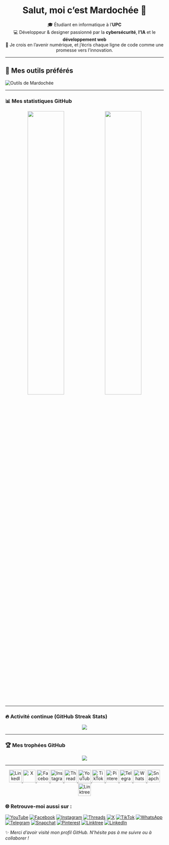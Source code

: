 <h1 align="center">Salut, moi c’est Mardochée 👋</h1>

<p align="center">
🎓 Étudiant en informatique à l’<strong>UPC</strong> <br>
💻 Développeur & designer passionné par la <strong>cybersécurité</strong>, <strong>l’IA</strong> et le <strong>développement web</strong><br>
🚀 Je crois en l’avenir numérique, et j’écris chaque ligne de code comme une promesse vers l’innovation.
</p>

---

## 🧰 Mes outils préférés
<img src="https://skillicons.dev/icons?i=python,c,html,css,js,figma,git,vscode,linux" alt="Outils de Mardochée" />

---


### 📊 Mes statistiques GitHub

<p align="center">
  <!-- Stats classiques -->
  <img width="48%" src="https://github-readme-stats.vercel.app/api?username=Mardochee-Kanushipi&show_icons=true&theme=radical&hide_border=true" />

  <!-- Langages les plus utilisés -->
  <img width="48%" src="https://github-readme-stats.vercel.app/api/top-langs/?username=Mardochee-Kanushipi&layout=compact&theme=radical&hide_border=true" />
</p>

---

### 🔥 Activité continue (GitHub Streak Stats)

<p align="center">
  <img src="https://github-readme-streak-stats.herokuapp.com/?user=Mardochee-Kanushipi&theme=radical&hide_border=true" />
</p>

---

### 🏆 Mes trophées GitHub

<p align="center">
  <img src="https://github-profile-trophy.vercel.app/?username=Mardochee-Kanushipi&theme=darkhub&margin-w=15&no-frame=true&no-bg=true" />
</p>

---

<p align="center"> 
  <a href="https://linkedin.com/in/mardochee-kanushipi">
    <img src="https://img.icons8.com/color/48/linkedin.png" width="40px" alt="LinkedIn"/>
  </a>
  <a href="https://x.com/mardochee_X">
    <img src="https://img.icons8.com/ios-filled/50/000000/twitterx--v1.png" width="40px" alt="X"/>
  </a>
  <a href="https://facebook.com">
    <img src="https://img.icons8.com/color/48/facebook-new.png" width="40px" alt="Facebook"/>
  </a>
  <a href="https://instagram.com/mardochee_kanushipi">
    <img src="https://img.icons8.com/fluency/48/instagram-new.png" width="40px" alt="Instagram"/>
  </a>
  <a href="https://www.threads.net/@mardochee_kanushipi">
    <img src="https://img.icons8.com/ios-filled/50/000000/threads.png" width="40px" alt="Threads"/>
  </a>
  <a href="https://youtube.com/@mardochee_kanushipi">
    <img src="https://img.icons8.com/color/48/youtube-play.png" width="40px" alt="YouTube"/>
  </a>
  <a href="https://tiktok.com/@mardochee_kanushipi">
    <img src="https://img.icons8.com/color/48/tiktok--v1.png" width="40px" alt="TikTok"/>
  </a>
  <a href="https://pin.it/5AXX1zpcg">
    <img src="https://img.icons8.com/color/48/pinterest--v1.png" width="40px" alt="Pinterest"/>
  </a>
  <a href="https://t.me/mardochee_kanushipi">
    <img src="https://img.icons8.com/color/48/telegram-app--v1.png" width="40px" alt="Telegram"/>
  </a>
  <a href="https://wa.me/243893630482">
    <img src="https://img.icons8.com/color/48/whatsapp--v1.png" width="40px" alt="WhatsApp"/>
  </a>
  <a href="https://www.snapchat.com/add/snap_mardochee">
    <img src="https://img.icons8.com/fluency/48/snapchat.png" width="40px" alt="Snapchat"/>
  </a>
  <a href="https://linktr.ee/mardocheekanushipi">
    <img src="https://img.icons8.com/external-tal-revivo-color-tal-revivo/48/external-linktree-a-link-in-bio-tool-that-connects-all-of-your-content-logo-color-tal-revivo.png" width="40px" alt="Linktree"/>
  </a>
</p>



### 🌐 Retrouve-moi aussi sur :

[![YouTube](https://img.shields.io/badge/YouTube-%23FF0000.svg?&style=for-the-badge&logo=youtube&logoColor=white)](https://youtube.com/@mardochee_kanushipi)
[![Facebook](https://img.shields.io/badge/Facebook-1877F2.svg?&style=for-the-badge&logo=facebook&logoColor=white)](https://www.facebook.com/share/1BnUmcyxck/)
[![Instagram](https://img.shields.io/badge/Instagram-%23E4405F.svg?&style=for-the-badge&logo=instagram&logoColor=white)](https://www.instagram.com/mardochee_kanushipi?igsh=MWxxMm9rdHkwZ2JrYQ==)
[![Threads](https://img.shields.io/badge/Threads-000000.svg?&style=for-the-badge&logo=threads&logoColor=white)](https://www.threads.net/@mardochee_kanushipi)
[![X](https://img.shields.io/badge/X-%2318171A.svg?&style=for-the-badge&logo=x&logoColor=white)](https://x.com/mardochee_X)
[![TikTok](https://img.shields.io/badge/TikTok-010101.svg?&style=for-the-badge&logo=tiktok&logoColor=white)](https://www.tiktok.com/@mardochee_kanushipi)
[![WhatsApp](https://img.shields.io/badge/WhatsApp-25D366.svg?&style=for-the-badge&logo=whatsapp&logoColor=white)](https://wa.me/243893630482)
[![Telegram](https://img.shields.io/badge/Telegram-2CA5E0?style=for-the-badge&logo=telegram&logoColor=white)](https://t.me/mardochee_kanushipi)
[![Snapchat](https://img.shields.io/badge/Snapchat-FFFC00.svg?&style=for-the-badge&logo=snapchat&logoColor=black)](https://www.snapchat.com/add/snap_mardochee?share_id=92DAK7uCn6U&locale=fr-FR)
[![Pinterest](https://img.shields.io/badge/Pinterest-BD081C.svg?&style=for-the-badge&logo=pinterest&logoColor=white)](https://pin.it/5AXX1zpcg)
[![Linktree](https://img.shields.io/badge/Linktree-39E09B?style=for-the-badge&logo=linktree&logoColor=white)](https://linktr.ee/mardocheekanushipi)
[![LinkedIn](https://img.shields.io/badge/LinkedIn-%230077B5.svg?&style=for-the-badge&logo=linkedin&logoColor=white)](https://www.linkedin.com/in/mardoch%C3%A9e-kanushipi-54a9b6235?utm_source=share&utm_campaign=share_via&utm_content=profile&utm_medium=android_app)



   ✨ *Merci d’avoir visité mon profil GitHub. N’hésite pas à me suivre ou à collaborer !*
